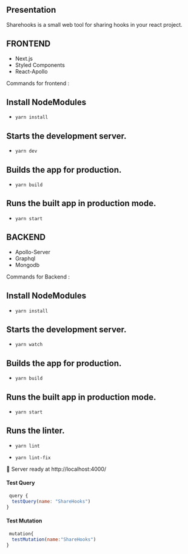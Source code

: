 ## Presentation

Sharehooks is a small web tool for sharing hooks in your react project.

## FRONTEND

- Next.js 
- Styled Components
- React-Apollo

Commands for frontend :

## Install NodeModules
  - `yarn install`

## Starts the development server.
  - `yarn dev`

## Builds the app for production.
  - `yarn build`

## Runs the built app in production mode.
  - `yarn start`


## BACKEND 

- Apollo-Server 
- Graphql
- Mongodb

Commands for Backend :

## Install NodeModules
  - `yarn install`

## Starts the development server.
   - `yarn watch`

## Builds the app for production.
  - `yarn build`

## Runs the built app in production mode.
  - `yarn start`

## Runs the linter.
  - `yarn lint`
  
  - `yarn lint-fix`

🚀 Server ready at http://localhost:4000/


#### Test Query
```js
 query {
  testQuery(name: "ShareHooks")
}

 ```
 
 #### Test Mutation
```js
 mutation{
  testMutation(name:"ShareHooks")
}

 ```